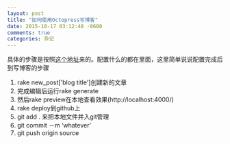 ```yaml
---
layout: post
title: "如何使用Octopress写博客"
date: 2015-10-17 03:12:48 -0600
comments: true
categories: 杂记
---
```

具体的步骤是按照[这个地址](http://shengmingzhiqing.com/blog/setup-octopress-with-github-pages.html/)来的。配置什么的都在里面，这里简单说说配置完成后到写博客的步骤

1. rake new_post['blog title']创建新的文章
2. 完成编辑后运行rake generate
3. 然后rake preview在本地查看效果(http://localhost:4000/)
4. rake deploy到github上
5. git add . 来把本地文件并入git管理
6. git commit －m ‘whatever’
7. git push origin source